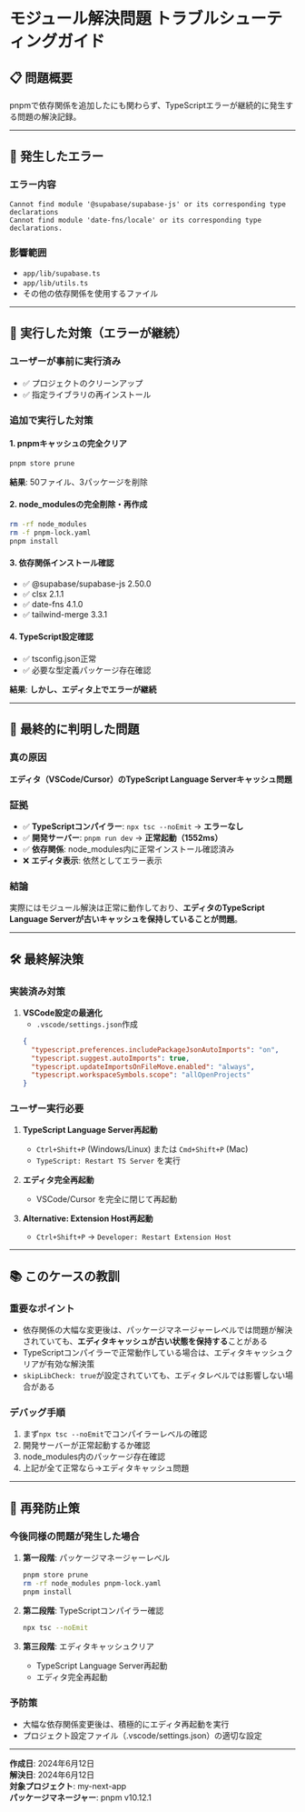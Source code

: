 # モジュール解決問題 トラブルシューティングガイド

## 📋 **問題概要**

pnpmで依存関係を追加したにも関わらず、TypeScriptエラーが継続的に発生する問題の解決記録。

---

## 🚨 **発生したエラー**

### エラー内容
```
Cannot find module '@supabase/supabase-js' or its corresponding type declarations
Cannot find module 'date-fns/locale' or its corresponding type declarations.
```

### 影響範囲
- `app/lib/supabase.ts`
- `app/lib/utils.ts` 
- その他の依存関係を使用するファイル

---

## 🔧 **実行した対策（エラーが継続）**

### ユーザーが事前に実行済み
- ✅ プロジェクトのクリーンアップ
- ✅ 指定ライブラリの再インストール

### 追加で実行した対策

#### 1. pnpmキャッシュの完全クリア
```bash
pnpm store prune
```
**結果**: 50ファイル、3パッケージを削除

#### 2. node_modulesの完全削除・再作成
```bash
rm -rf node_modules
rm -f pnpm-lock.yaml
pnpm install
```

#### 3. 依存関係インストール確認
- ✅ @supabase/supabase-js 2.50.0
- ✅ clsx 2.1.1
- ✅ date-fns 4.1.0
- ✅ tailwind-merge 3.3.1

#### 4. TypeScript設定確認
- ✅ tsconfig.json正常
- ✅ 必要な型定義パッケージ存在確認

**結果**: **しかし、エディタ上でエラーが継続**

---

## 🎯 **最終的に判明した問題**

### 真の原因
**エディタ（VSCode/Cursor）のTypeScript Language Serverキャッシュ問題**

### 証拠
- ✅ **TypeScriptコンパイラー**: `npx tsc --noEmit` → **エラーなし**
- ✅ **開発サーバー**: `pnpm run dev` → **正常起動（1552ms）**
- ✅ **依存関係**: node_modules内に正常インストール確認済み
- ❌ **エディタ表示**: 依然としてエラー表示

### 結論
実際にはモジュール解決は正常に動作しており、**エディタのTypeScript Language Serverが古いキャッシュを保持していることが問題**。

---

## 🛠️ **最終解決策**

### 実装済み対策
1. **VSCode設定の最適化**
   - `.vscode/settings.json`作成
   ```json
   {
     "typescript.preferences.includePackageJsonAutoImports": "on",
     "typescript.suggest.autoImports": true,
     "typescript.updateImportsOnFileMove.enabled": "always",
     "typescript.workspaceSymbols.scope": "allOpenProjects"
   }
   ```

### ユーザー実行必要
1. **TypeScript Language Server再起動**
   - `Ctrl+Shift+P` (Windows/Linux) または `Cmd+Shift+P` (Mac)
   - `TypeScript: Restart TS Server` を実行

2. **エディタ完全再起動**
   - VSCode/Cursor を完全に閉じて再起動

3. **Alternative: Extension Host再起動**
   - `Ctrl+Shift+P` → `Developer: Restart Extension Host`

---

## 📚 **このケースの教訓**

### 重要なポイント
- 依存関係の大幅な変更後は、パッケージマネージャーレベルでは問題が解決されていても、**エディタキャッシュが古い状態を保持する**ことがある
- TypeScriptコンパイラーで正常動作している場合は、エディタキャッシュクリアが有効な解決策
- `skipLibCheck: true`が設定されていても、エディタレベルでは影響しない場合がある

### デバッグ手順
1. まず`npx tsc --noEmit`でコンパイラーレベルの確認
2. 開発サーバーが正常起動するか確認
3. node_modules内のパッケージ存在確認
4. 上記が全て正常なら→エディタキャッシュ問題

---

## 🔄 **再発防止策**

### 今後同様の問題が発生した場合
1. **第一段階**: パッケージマネージャーレベル
   ```bash
   pnpm store prune
   rm -rf node_modules pnpm-lock.yaml
   pnpm install
   ```

2. **第二段階**: TypeScriptコンパイラー確認
   ```bash
   npx tsc --noEmit
   ```

3. **第三段階**: エディタキャッシュクリア
   - TypeScript Language Server再起動
   - エディタ完全再起動

### 予防策
- 大幅な依存関係変更後は、積極的にエディタ再起動を実行
- プロジェクト設定ファイル（.vscode/settings.json）の適切な設定

---

**作成日**: 2024年6月12日  
**解決日**: 2024年6月12日  
**対象プロジェクト**: my-next-app  
**パッケージマネージャー**: pnpm v10.12.1 